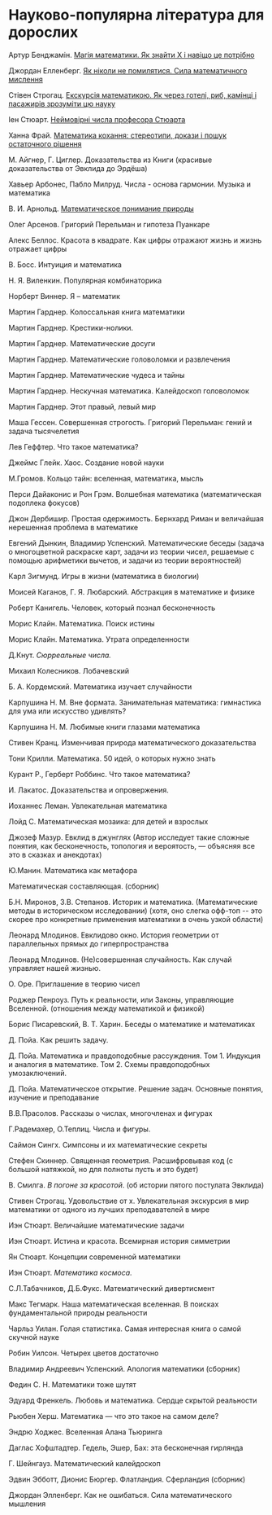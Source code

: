 # Науково-популярна література для дорослих

  
Артур Бенджамін. [Магія математики. Як знайти Х і навіщо це потрібно](https://kmbooks.com.ua/book?code=733716)

Джордан Елленберг. [Як ніколи не помилятися. Сила математичного мислення](https://nashformat.ua/products/yak-nikoly-ne-pomylyatysya.-syla-matematychnogo-myslennya-709048)

Стівен Строгац. [Екскурсія математикою. Як через готелі, риб, камінці і пасажирів зрозуміти цю науку](https://nashformat.ua/products/ekskursiya-matematykoyu.-yak-cherez-goteli-ryb-kamintsi-i-pasazhyriv-zrozumity-tsyu-nauku-709220)

Іен Стюарт. [Неймовірні числа професора Стюарта](https://nashformat.ua/products/nejmovirni-chysla-profesora-styuarta-909245)

Ханна Фрай. [Математика кохання: стереотипи, докази і пошук остаточного рішення](https://nashformat.ua/products/matematyka-kohannya-stereotypy-dokazy-i-poshuk-ostatochnogo-rishennya-707344)



М. Айгнер, Г. Циглер. Доказательства из Книги \(красивые доказательства от Эвклида до Эрдёша\)

Хавьер Арбонес, Пабло Милруд. Числа - основа гармонии. Музыка и математика

В. И. Арнольд. [Математическое понимание природы](https://www.mccme.ru/free-books/arnold/VIA-mpp.pdf)

Олег Арсенов. Григорий Перельман и гипотеза Пуанкаре

Алекс Беллос. Красота в квадрате. Как цифры отражают жизнь и жизнь отражает цифры

В. Босс. Интуиция и математика

Н. Я. Виленкин. Популярная комбинаторика

Норберт Виннер. Я – математик

Мартин Гарднер. Колоссальная книга математики

Мартин Гарднер. Крестики-нолики.

Мартин Гарднер. Математические досуги

Мартин Гарднер. Математические головоломки и развлечения

Мартин Гарднер. Математические чудеса и тайны

Мартин Гарднер. Нескучная математика. Калейдоскоп головоломок

Мартин Гарднер. Этот правый, левый мир

Маша Гессен. Совершенная строгость. Григорий Перельман: гений и задача тысячелетия

Лев Геффтер. Что такое математика?

Джеймс Глейк. Хаос. Создание новой науки

М.Громов. Кольцо тайн: вселенная, математика, мысль

Перси Дайаконис и Рон Грэм. Волшебная математика \(математическая подоплека фокусов\)

Джон Дербишир. Простая одержимость. Бернхард Риман и величайшая нерешенная проблема в математике

Евгений Дынкин, Владимир Успенский. Математические беседы \(задача о многоцветной раскраске карт, задачи из теории чисел, решаемые с помощью арифметики вычетов, и задачи из теории вероятностей\)

Карл Зигмунд. Игры в жизни \(математика в биологии\)

Моисей Каганов, Г. Я. Любарский. Абстракция в математике и физике

Роберт Канигель. Человек, который познал бесконечность

Морис Клайн. Математика. Поиск истины

Морис Клайн. Математика. Утрата определенности

Д.Кнут. _Сюрреальные числа._

Михаил Колесников. Лобачевский

 Б. А. Кордемский. Математика изучает случайности

Карпушина Н. М. Вне формата. Занимательная математика: гимнастика для ума или искусство удивлять?

Карпушина Н. М. Любимые книги глазами математика

Стивен Кранц. Изменчивая природа математического доказательства

Тони Крилли. Математика. 50 идей, о которых нужно знать

Курант Р., Герберт Роббинс. Что такое математика?

И. Лакатос. Доказательства и опровержения.

Иоханнес Леман. Увлекательная математика

Лойд С. Математическая мозаика: для детей и взрослых

Джозеф Мазур. Евклид в джунглях \(Автор исследует такие сложные понятия, как бесконечность, топология и вероятость, — объясняя все это в сказках и анекдотах\)

Ю.Манин. Математика как метафора

Математическая составляющая. \(сборник\)

Б.Н. Миронов, З.В. Степанов. Историк и математика. \(Математические методы в историческом исследовании\) \(хотя, оно слегка офф-топ -- это скорее про конкретные применения математики в очень узкой области\)

Леонард Млодинов. Евклидово окно. История геометрии от параллельных прямых до гиперпространства

Леонард Млодинов. \(Не\)совершенная случайность. Как случай управляет нашей жизнью.

О. Оре. Приглашение в теорию чисел

Роджер Пенроуз. Путь к реальности, или Законы, управляющие Вселенной. \(отношения между математикой и физикой\)

Борис Писаревский, В. Т. Харин. Беседы о математике и математиках

Д. Пойа. Как решить задачу.

Д. Пойа. Математика и правдоподобные рассуждения. Том 1. Индукция и аналогия в математике. Том 2. Схемы правдоподобных умозаключений.

Д. Пойа. Математическое открытие. Решение задач. Основные понятия, изучение и преподавание

В.В.Прасолов. Рассказы о числах, многочленах и фигурах

Г.Радемахер, О.Теплиц. Числа и фигуры.

Саймон Сингх. Симпсоны и их математические секреты

Стефен Скиннер. Священная геометрия. Расшифровывая код \(с большой натяжкой, но для полноты пусть и это будет\)

В. Смилга. _В погоне за красотой_. \(об истории пятого постулата Эвклида\)

Стивен Строгац. Удовольствие от х. Увлекательная экскурсия в мир математики от одного из лучших преподавателей в мире

Иэн Стюарт. Величайшие математические задачи

Иэн Стюарт. Истина и красота. Всемирная история симметрии

Ян Стюарт. Концепции современной математики

Иэн Стюарт. _Математика космоса._

С.Л.Табачников, Д.Б.Фукс. Математический дивертисмент

Макс Тегмарк. Наша математическая вселенная. В поисках фундаментальной природы реальности

Чарльз Уилан. Голая статистика. Самая интересная книга о самой скучной науке

Робин Уилсон. Четырех цветов достаточно

Владимир Андреевич Успенский. Апология математики \(сборник\)

Федин С. Н. Математики тоже шутят

Эдуард Френкель. Любовь и математика. Сердце скрытой реальности

Рьюбен Херш. Математика — что это такое на самом деле?

Эндрю Ходжес. Вселенная Алана Тьюринга

Даглас Хофштадтер. Гедель, Эшер, Бах: эта бесконечная гирлянда

Г. Шейнгауз. Математический калейдоскоп

Эдвин Эбботт, Дионис Бюргер. Флатландия. Сферландия \(сборник\)

 Джордан Элленберг. Как не ошибаться. Сила математического мышления

